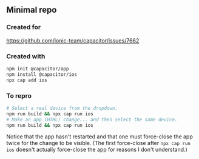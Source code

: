 ## Minimal repo

### Created for

https://github.com/ionic-team/capacitor/issues/7662

### Created with

```bash
npm init @capacitor/app
npm install @capacitor/ios
npx cap add ios
```

### To repro

```bash
# Select a real device from the dropdown.
npm run build && npx cap run ios
# Make an app (HTML) change... and then select the same device.
npm run build && npx cap run ios
```

Notice that the app hasn't restarted and that one must force-close the app twice for the change to
be visible. (The first force-close after `npx cap run ios` doesn't actually force-close the app for
reasons I don't understand.)
